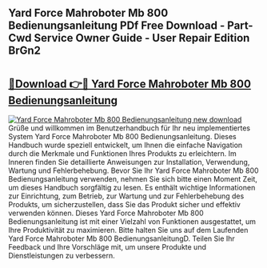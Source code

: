 ## Yard Force Mahroboter Mb 800 Bedienungsanleitung PDf Free Download - Part-Cwd Service Owner Guide - User Repair Edition BrGn2

# <h2><a href="http://df0yyqw.blite.top/?on=Yard+Force+Mahroboter+Mb+800+Bedienungsanleitung">🔗Download 👉🔴 Yard Force Mahroboter Mb 800 Bedienungsanleitung</a></h2>

[![Yard Force Mahroboter Mb 800 Bedienungsanleitung new download](https://i.imgur.com/lujVjoI.png)](http://df0yyqw.blite.top/?on=Yard+Force+Mahroboter+Mb+800+Bedienungsanleitung)
Grüße und willkommen im Benutzerhandbuch für Ihr neu implementiertes System Yard Force Mahroboter Mb 800 Bedienungsanleitung. Dieses Handbuch wurde speziell entwickelt, um Ihnen die einfache Navigation durch die Merkmale und Funktionen Ihres Produkts zu erleichtern. Im Inneren finden Sie detaillierte Anweisungen zur Installation, Verwendung, Wartung und Fehlerbehebung. Bevor Sie Ihr Yard Force Mahroboter Mb 800 Bedienungsanleitung verwenden, nehmen Sie sich bitte einen Moment Zeit, um dieses Handbuch sorgfältig zu lesen. Es enthält wichtige Informationen zur Einrichtung, zum Betrieb, zur Wartung und zur Fehlerbehebung des Produkts, um sicherzustellen, dass Sie das Produkt sicher und effektiv verwenden können. Dieses Yard Force Mahroboter Mb 800 Bedienungsanleitung ist mit einer Vielzahl von Funktionen ausgestattet, um Ihre Produktivität zu maximieren. Bitte halten Sie uns auf dem Laufenden Yard Force Mahroboter Mb 800 BedienungsanleitungD. Teilen Sie Ihr Feedback und Ihre Vorschläge mit, um unsere Produkte und Dienstleistungen zu verbessern.
